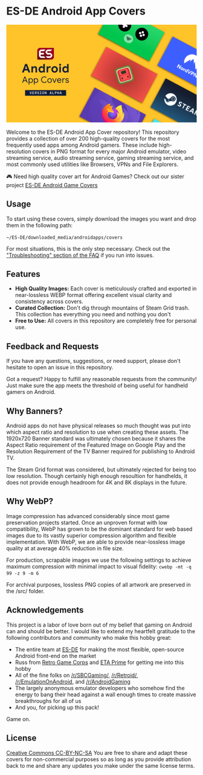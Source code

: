 # ES-DE Android App Covers
![Collage of high-resolution modern Android app covers for ES-DE](https://github.com/nahnotnathan/esde-android-app-covers/blob/main/.github/header-alpha.png?raw=true)

Welcome to the ES-DE Android App Cover repository! This repository provides a collection of over 200 high-quality covers for the most frequently used apps among Android gamers. These include high-resolution covers in PNG format for every major Android emulator, video streaming service, audio streaming service, gaming streaming service, and most commonly used utilities like Browsers, VPNs and File Explorers.

🎮 Need high quality cover art for Android Games? Check out our sister project [ES-DE Android Game Covers](https://github.com/nahnotnathan/esde-android-game-covers/)

## Usage
To start using these covers, simply download the images you want and drop them in the following path:

``` ~/ES-DE/downloaded_media/androidapps/covers ```

For most situations, this is the only step necessary. Check out the ["Troubleshooting" section of the FAQ](https://github.com/nahnotnathan/esde-android-app-covers/blob/main/FAQ.md) if you run into issues.

## Features
- **High Quality Images:** Each cover is meticulously crafted and exported in near-lossless WEBP format offering excellent visual clarity and consistency across covers.
- **Curated Collection:** Don't dig through mountains of Steam Grid trash. This collection has everything you need and nothing you don't
- **Free to Use:** All covers in this repository are completely free for personal use.


## Feedback and Requests
If you have any questions, suggestions, or need support, please don't hesitate to open an issue in this repository.

Got a request? Happy to fulfill any reasonable requests from the community!  Just make sure the app meets the threshold of being useful for handheld gamers on Android.

## Why Banners?
Android apps do not have physical releases so much thought was put into which aspect ratio and resolution to use when creating these assets. The 1920x720 Banner standard was ultimately chosen because it shares the Aspect Ratio requirement of the Featured Image on Google Play and the Resolution Requirement of the TV Banner required for publishing to Android TV.

The Steam Grid format was considered, but ultimately rejected for being too low resolution. Though certainly high enough resoultion for handhelds, it does not provide enough headroom for 4K and 8K displays in the future.

## Why WebP?
Image compression has advanced considerably since most game preservation projects started. Once an unproven format with low compatibility, WebP has grown to be the dominant standard for web based images due to its vastly superior compression algorithm and flexible implementation. With WebP, we are able to provide near-lossless image quality at at average 40% reduction in file size.

For production, scrapable images we use the following settings to achieve maximum compression with minimal impact to visual fidelity:
``` cwebp -mt -q 99 -z 9 -m 6 ```

For archival purposes, lossless PNG copies of all artwork are preserved in the /src/ folder. 


## Acknowledgements
This project is a labor of love born out of my belief that gaming on Android can and should be better. I would like to extend my heartfelt gratitude to the following contributors and community who make this hobby great:

- The entire team at [ES-DE](https://gitlab.com/es-de/emulationstation-de) for making the most flexible, open-source Android front-end on the market
- Russ from [Retro Game Corps](https://www.youtube.com/c/RetroGameCorps) and [ETA Prime](https://www.youtube.com/@ETAPRIME) for getting me into this hobby
- All of the fine folks on [/r/SBCGaming/](https://reddit.com/r/sbcgaming/), [/r/Retroid/](https://reddit.com/r/retroid/), [/r/EmulationOnAndroid](https://reddit.com/r/emulationonandroid/), and [/r/AndroidGaming](https://reddit.com/r/androidgaming/)
- The largely anonymous emulator developers who somehow find the energy to bang their head against a wall enough times to create massive breakthroughs for all of us
- And you, for picking up this pack!

Game on.

## License
[Creative Commons CC-BY-NC-SA](https://creativecommons.org/licenses/by-nc-sa/2.0/) You are free to share and adapt these covers for non-commercial purposes so as long as you provide attribution back to me and share any updates you make under the same license terms.

